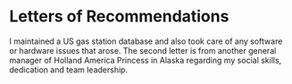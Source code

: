 # Letters of Recommendations
 I maintained a US gas station database and also took care of any software or hardware issues that arose. The second letter is from another general manager of Holland America Princess in Alaska regarding my social skills, dedication and team leadership.
